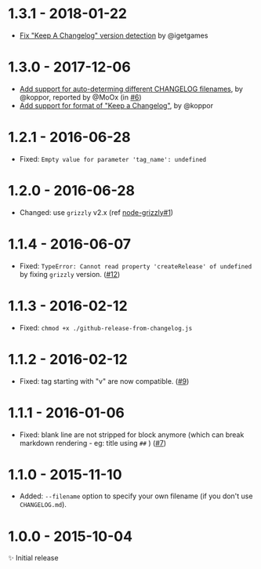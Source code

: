 # 1.3.1 - 2018-01-22

* [Fix "Keep A Changelog" version detection](https://github.com/MoOx/github-release-from-changelog/commit/b96ea68110ee580abd31fbcc028c92091c03682d)
  by @igetgames

# 1.3.0 - 2017-12-06

* [Add support for auto-determing different CHANGELOG filenames](https://github.com/MoOx/github-release-from-changelog/commit/eb8f20855810201561144ca3762168d1da421d12),
  by @koppor, reported by @MoOx (in [#6](https://github.com/MoOx/github-release-from-changelog/issues/6))
* [Add support for format of "Keep a Changelog"](https://github.com/MoOx/github-release-from-changelog/commit/cf50e4e8f0829c36eb837974e189d733fdb0effd),
  by @koppor

# 1.2.1 - 2016-06-28

* Fixed: `Empty value for parameter 'tag_name': undefined`

# 1.2.0 - 2016-06-28

* Changed: use `grizzly` v2.x
  (ref [node-grizzly#1](https://github.com/coderaiser/node-grizzly/issues/1))

# 1.1.4 - 2016-06-07

* Fixed: `TypeError: Cannot read property 'createRelease' of undefined`
  by fixing `grizzly` version.
  ([#12](https://github.com/MoOx/npmpub/issues/12))

# 1.1.3 - 2016-02-12

* Fixed: `chmod +x ./github-release-from-changelog.js`

# 1.1.2 - 2016-02-12

* Fixed: tag starting with "v" are now compatible.
  ([#9](https://github.com/MoOx/github-release-from-changelog/pull/9))

# 1.1.1 - 2016-01-06

* Fixed: blank line are not stripped for block anymore (which can break
  markdown rendering - eg: title using `##` )
  ([#7](https://github.com/MoOx/github-release-from-changelog/pull/7))

# 1.1.0 - 2015-11-10

* Added: `--filename` option to specify your own filename
  (if you don't use `CHANGELOG.md`).

# 1.0.0 - 2015-10-04

✨ Initial release
